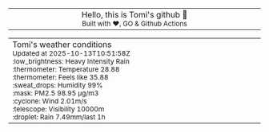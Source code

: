 
<div align="center">
<table>
<tbody>
<td align="center">
<img width="2000" height="0"><br>
Hello, this is Tomi's github 👋<br>
<sup>Built with ❤️, GO & Github Actions</sup><br>
<img width="2000" height="0">
</td>
</tbody>
</table>
</div>
<table>
<tbody>
<td align="left">
<img width="2000" height="0"><br>
Tomi's weather conditions<br>
<sup>Updated at 2025-10-13T10:51:58Z</sup><br>
<sup>:low_brightness: Heavy Intensity Rain</sup><br>
<sup>:thermometer: Temperature 28.88 </sup><br>
<sup>:thermometer: Feels like 35.88</sup><br>
<sup>:sweat_drops: Humidity 99%</sup><br>
<sup>:mask: PM2.5 98.95 μg/m3</sup><br>
<sup>:cyclone: Wind 2.01m/s </sup><br>
<sup>:telescope: Visibility 10000m </sup><br>
<sup>:droplet: Rain 7.49mm/last 1h </sup><br>
<img width="2000" height="0">
</td>
<td align="left">
<img width="2000" height="0"><br>
<br>
<img width="2000" height="0">
</td>
</tbody>
</table>
</div>
    